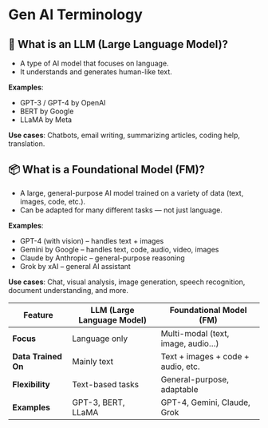 # Gen AI Terminology

## 🧠 What is an LLM (Large Language Model)?

- A type of AI model that focuses on language.
- It understands and generates human-like text.

**Examples**:

- GPT-3 / GPT-4 by OpenAI
- BERT by Google
- LLaMA by Meta

**Use cases**: Chatbots, email writing, summarizing articles, coding help, translation.

## 📦 What is a Foundational Model (FM)?

- A large, general-purpose AI model trained on a variety of data (text, images, code, etc.).
- Can be adapted for many different tasks — not just language.

**Examples**:

- GPT-4 (with vision) – handles text + images
- Gemini by Google – handles text, code, audio, video, images
- Claude by Anthropic – general-purpose reasoning
- Grok by xAI – general AI assistant

**Use cases**: Chat, visual analysis, image generation, speech recognition, document understanding, and more.

| **Feature**         | **LLM (Large Language Model)** | **Foundational Model (FM)**              |
|---------------------|-------------------------------|------------------------------------------|
| **Focus**           | Language only                 | Multi-modal (text, image, audio…)        |
| **Data Trained On** | Mainly text                   | Text + images + code + audio, etc.       |
| **Flexibility**     | Text-based tasks              | General-purpose, adaptable               |
| **Examples**        | GPT-3, BERT, LLaMA            | GPT-4, Gemini, Claude, Grok              |

